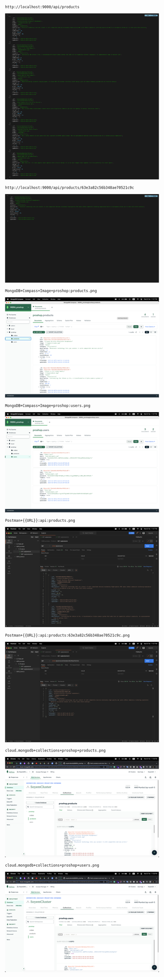 `http://localhost:9000/api/products`

![prjectscreenshoot!](data/project_screenshoot/version-13_image1_json_of_all_products.png)

`http://localhost:9000/api/products/63e3a82c56b348ae70521c9c`

![prjectscreenshoot!](data/project_screenshoot/version-13_image2_json_of_single_product.png)

`MongoDB+Compass+Image+proshop:products.png`

![prjectscreenshoot!](data/project_screenshoot/others/MongoDB%2BCompass%2BImage%2Bproshop%3Aproducts.png)

`MongoDB+Compass+Image+proshop:users.png`

![prjectscreenshoot!](data/project_screenshoot/others/MongoDB%2BCompass%2BImage%2Bproshop%3Ausers.png)

`Postman+{{URL}}:api:products.png`

![prjectscreenshoot!](data/project_screenshoot/others/Postman%2B%7B%7BURL%7D%7D%3Aapi%3Aproducts.png)

`Postman+{{URL}}:api:products:63e3a82c56b348ae70521c9c.png`

![prjectscreenshoot!](data/project_screenshoot/others/Postman%2B%7B%7BURL%7D%7D%3Aapi%3Aproducts%3A63e3a82c56b348ae70521c9c.png)

`cloud.mongodb+collections+proshop+products.png`

![prjectscreenshoot!](data/project_screenshoot/others/cloud.mongodb%2Bcollections%2Bproshop%2Bproducts.png)

`cloud.mongodb+collections+proshop+users.png`

![prjectscreenshoot!](data/project_screenshoot/others/cloud.mongodb%2Bcollections%2Bproshop%2Busers.png)
